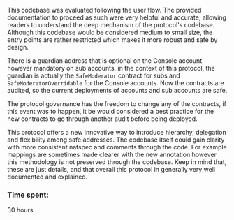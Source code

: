 This codebase was evaluated following the user flow. The provided documentation to proceed as such were very helpful and accurate, allowing readers to understand the deep mechanism of the protocol's codebase. 
Although this codebase would be considered medium to small size, the entry points are rather restricted which makes it more robust and safe by design.

There is a guardian address that is optional on the Console account however mandatory on sub accounts, in the context of this protocol, the guardian is actually the `SafeModerator` contract for subs and `SafeModeratorOverridable` for the Console accounts. Now the contracts are audited, so the current deployments of accounts and sub accounts are safe. 

The protocol governance has the freedom to change any of the contracts, if this event was to happen, it be would considered a best practice for the new contracts to go through another audit before being deployed.

This protocol offers a new innovative way to introduce hierarchy, delegation and flexibility among safe addresses. The codebase itself could gain clarity with more consistent natspec and comments through the code. For example mappings are sometimes made clearer with the new annotation however this methodology is not preserved through the codebase. Keep in mind that, these are just details, and that overall this protocol in generally very well documented and explained. 

### Time spent:
30 hours